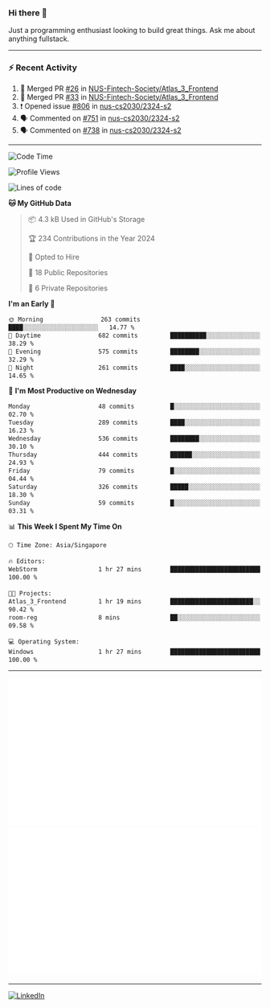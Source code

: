 ### Hi there 👋

<!--
**gnimnix/gnimnix** is a ✨ _special_ ✨ repository because its `README.md` (this file) appears on your GitHub profile.

Here are some ideas to get you started:

- 🔭 I’m currently working on ...
- 🌱 I’m currently learning ...
- 👯 I’m looking to collaborate on ...
- 🤔 I’m looking for help with ...
- 💬 Ask me about ...
- 📫 How to reach me: ...
- 😄 Pronouns: ...
- ⚡ Fun fact: ...
-->

Just a programming enthusiast looking to build great things. Ask me about anything fullstack.

---


### :zap: Recent Activity

<!--START_SECTION:activity-->
1. 🎉 Merged PR [#26](https://github.com/NUS-Fintech-Society/Atlas_3_Frontend/pull/26) in [NUS-Fintech-Society/Atlas_3_Frontend](https://github.com/NUS-Fintech-Society/Atlas_3_Frontend)
2. 🎉 Merged PR [#33](https://github.com/NUS-Fintech-Society/Atlas_3_Frontend/pull/33) in [NUS-Fintech-Society/Atlas_3_Frontend](https://github.com/NUS-Fintech-Society/Atlas_3_Frontend)
3. ❗ Opened issue [#806](https://github.com/nus-cs2030/2324-s2/issues/806) in [nus-cs2030/2324-s2](https://github.com/nus-cs2030/2324-s2)
4. 🗣 Commented on [#751](https://github.com/nus-cs2030/2324-s2/issues/751#issuecomment-2076749017) in [nus-cs2030/2324-s2](https://github.com/nus-cs2030/2324-s2)
5. 🗣 Commented on [#738](https://github.com/nus-cs2030/2324-s2/issues/738#issuecomment-2076505777) in [nus-cs2030/2324-s2](https://github.com/nus-cs2030/2324-s2)
<!--END_SECTION:activity-->

---

<!--START_SECTION:waka-->
![Code Time](http://img.shields.io/badge/Code%20Time-65%20hrs%2039%20mins-blue)

![Profile Views](http://img.shields.io/badge/Profile%20Views-5-blue)

![Lines of code](https://img.shields.io/badge/From%20Hello%20World%20I%27ve%20Written-301.1%20thousand%20lines%20of%20code-blue)

**🐱 My GitHub Data** 

> 📦 4.3 kB Used in GitHub's Storage 
 > 
> 🏆 234 Contributions in the Year 2024
 > 
> 💼 Opted to Hire
 > 
> 📜 18 Public Repositories 
 > 
> 🔑 6 Private Repositories 
 > 
**I'm an Early 🐤** 

```text
🌞 Morning                263 commits         ████░░░░░░░░░░░░░░░░░░░░░   14.77 % 
🌆 Daytime                682 commits         ██████████░░░░░░░░░░░░░░░   38.29 % 
🌃 Evening                575 commits         ████████░░░░░░░░░░░░░░░░░   32.29 % 
🌙 Night                  261 commits         ████░░░░░░░░░░░░░░░░░░░░░   14.65 % 
```
📅 **I'm Most Productive on Wednesday** 

```text
Monday                   48 commits          █░░░░░░░░░░░░░░░░░░░░░░░░   02.70 % 
Tuesday                  289 commits         ████░░░░░░░░░░░░░░░░░░░░░   16.23 % 
Wednesday                536 commits         ████████░░░░░░░░░░░░░░░░░   30.10 % 
Thursday                 444 commits         ██████░░░░░░░░░░░░░░░░░░░   24.93 % 
Friday                   79 commits          █░░░░░░░░░░░░░░░░░░░░░░░░   04.44 % 
Saturday                 326 commits         █████░░░░░░░░░░░░░░░░░░░░   18.30 % 
Sunday                   59 commits          █░░░░░░░░░░░░░░░░░░░░░░░░   03.31 % 
```


📊 **This Week I Spent My Time On** 

```text
🕑︎ Time Zone: Asia/Singapore

🔥 Editors: 
WebStorm                 1 hr 27 mins        █████████████████████████   100.00 % 

🐱‍💻 Projects: 
Atlas_3_Frontend         1 hr 19 mins        ███████████████████████░░   90.42 % 
room-reg                 8 mins              ██░░░░░░░░░░░░░░░░░░░░░░░   09.58 % 

💻 Operating System: 
Windows                  1 hr 27 mins        █████████████████████████   100.00 % 
```


<!--END_SECTION:waka-->

---

<img src="https://github.com/gnimnix/github-stats-transparent/blob/output/generated/overview.svg" /><img src="https://github.com/gnimnix/github-stats-transparent/blob/output/generated/languages.svg" />


---

<a href="https://www.linkedin.com/in/xmluu/" target="_blank"><img src="https://img.shields.io/badge/LinkedIn-%230077B5.svg?&style=flat-square&logo=linkedin&logoColor=white" alt="LinkedIn"></a>
